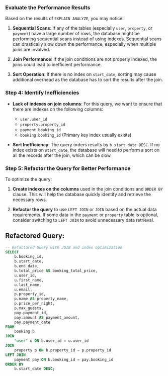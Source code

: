 ### **Evaluate the Performance Results**

Based on the results of `EXPLAIN ANALYZE`, you may notice:

1. **Sequential Scans**: If any of the tables (especially `user`, `property`, or `payment`) have a large number of rows, the database might be performing sequential scans instead of using indexes. Sequential scans can drastically slow down the performance, especially when multiple joins are involved.
    
2. **Join Performance**: If the join conditions are not properly indexed, the joins could lead to inefficient performance.
    
3. **Sort Operation**: If there is no index on `start_date`, sorting may cause additional overhead as the database has to sort the results after the join.
    

### Step 4: **Identify Inefficiencies**

- **Lack of indexes on join columns**: For this query, we want to ensure that there are indexes on the following columns:
    
    - `user.user_id`
    - `property.property_id`
    - `payment.booking_id`
    - `booking.booking_id` (Primary key index usually exists)
- **Sort Inefficiency**: The query orders results by `b.start_date DESC`. If no index exists on `start_date`, the database will need to perform a sort on all the records after the join, which can be slow.
    

### Step 5: **Refactor the Query for Better Performance**

To optimize the query:

1. **Create indexes on the columns** used in the join conditions and `ORDER BY` clause. This will help the database quickly identify and retrieve the necessary rows.
    
2. **Refactor the query** to use `LEFT JOIN` or `JOIN` based on the actual data requirements. If some data in the `payment` or `property` table is optional, consider switching to `LEFT JOIN` to avoid unnecessary data retrieval.

## Refactored Query:

```sql
-- Refactored Query with JOIN and index optimization
SELECT 
    b.booking_id, 
    b.start_date, 
    b.end_date, 
    b.total_price AS booking_total_price,
    u.user_id, 
    u.first_name, 
    u.last_name, 
    u.email, 
    p.property_id, 
    p.name AS property_name, 
    p.price_per_night, 
    p.max_guests, 
    pay.payment_id, 
    pay.amount AS payment_amount, 
    pay.payment_date 
FROM 
    booking b
JOIN 
    "user" u ON b.user_id = u.user_id
JOIN 
    property p ON b.property_id = p.property_id
LEFT JOIN 
    payment pay ON b.booking_id = pay.booking_id
ORDER BY 
    b.start_date DESC;


```
